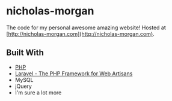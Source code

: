 # nicholas-morgan

The code for my personal awesome amazing website! Hosted at [http://nicholas-morgan.com](http://nicholas-morgan.com).

## Built With

* [PHP](https://www.php.net)
* [Laravel - The PHP Framework for Web Artisans](https://laravel.com)
* MySQL
* jQuery
* I'm sure a lot more